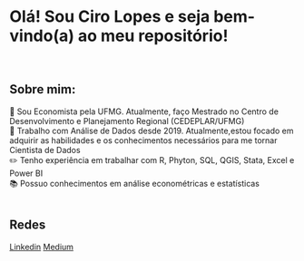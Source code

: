 # Olá! Sou Ciro Lopes e seja bem-vindo(a) ao meu repositório! 

<br>

## Sobre mim:
📓 Sou Economista pela UFMG. Atualmente, faço Mestrado no Centro de Desenvolvimento e Planejamento Regional (CEDEPLAR/UFMG) <br>
💼 Trabalho com Análise de Dados desde 2019. Atualmente,estou focado em adquirir as habilidades e os conhecimentos necessários para me tornar Cientista de Dados <br>
✏️ Tenho experiência em trabalhar com R, Phyton, SQL, QGIS, Stata, Excel e Power BI <br>
📚 Possuo conhecimentos em análise econométricas e estatísticas <br>
<br>
## Redes
[Linkedin](https://www.linkedin.com/in/ciro-lopes-04743b115/)
[Medium](https://medium.com/@cirolopes)
